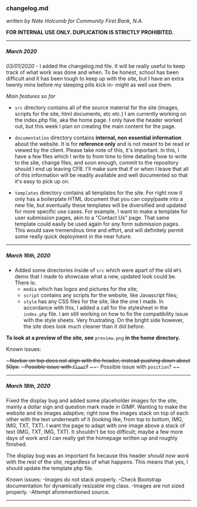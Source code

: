 ### changelog.md 

*written by Nate Holcomb for Community First Bank, N.A.*

**FOR INTERNAL USE ONLY. DUPLICATION IS STRICTLY PROHIBITED.**

----

##### March 2020

*03/01/2020* - I added the changelog.md file. It will be really useful to keep 
track of what work was done and when. To be honest, school has been difficult
and it has been tough to keep up with the site, but I have an extra twenty mins
before my sleeping pills kick in- might as well use them. 

*Main features so far*

- `src` directory contains all of the source material for the site
(images, scripts for the site, html documents, etc etc.) I am currently working
on the index.php file, aka the home page. I only have the header worked out, but
this week I plan on creating the main content for the page. 

- `documentation` directory contains **internal, non essential information** about
the website. It is for **reference only** and is not meant to be read or viewed by
the client. Please take note of this, it's important. In this, I have a few files
which I write to from time to time detailing how to write to the site, change files,
and soon enough, commit to the repository should I end up leaving CFB. I'll make sure
that if or when I leave that all of this information will be readily available and
well documented so that it's easy to pick up on.

- `templates` directory contains all templates for the site. For right now it 
only has a boilerplate HTML document that you can copy/paste into a new file,
but eventually these templates will be diversified and updated for more specific
use cases. For example, I want to make a template for user submission pages, akin
to a "Contact Us" page. That same template could easily be used again for any form
submission pages. This would save tremendous time and effort, and will definitely
permit some really quick deployment in the near future. 

----

##### March 16th, 2020

- Added some directories inside of `src` which were apart of the old `WFS` demo
that I made to showcase what a new, updated look could be. There is:
	- `media` which has logos and pictures for the site;
	- `script` contains any scripts for the website, like Javascript files; 
	- `style` has any CSS files for the site, like the one I made. 
In accordance with this, I added a call for the stylesheet in the `index.php`
file. I am still working on how to fix the compatibility issue with the style
sheets. Very frustrating. On the bright side however, the site does look much
cleaner than it did before. 

**To look at a preview of the site, see** `preview.png` **in the home directory.**

Known issues:

~~- Navbar on top does not align with the header, instead pushing down about 50px.~~
	~~- Possible issue with `float`?~~
	~~- Possible issue with `position`? ~~

----

##### March 18th, 2020

Fixed the display bug and added some placeholder images for the site; mainly a 
dollar sign and question mark made in GIMP. Wanting to make the website and its
images adaptive; right now the images stack on top of each other with the text
underneath of it (looking like, from top to bottom, IMG, IMG, TXT, TXT). I want
the page to adapt with one image above a stack of text (IMG, TXT, IMG, TXT). It
shouldn't be too difficult; maybe a few more days of work and I can really get
the homepage written up and roughly finished. 

The display bug was an important fix because this header *should now work* with
the rest of the site, regardless of what happens. This means that yes, I should
update the template php file. 

Known issues:
	-Images do not stack properly.
		-Check Bootstrap documentation for dynamically resizable img class.
	-Images are not sized properly. 
		-Attempt aforementioned source.

----

